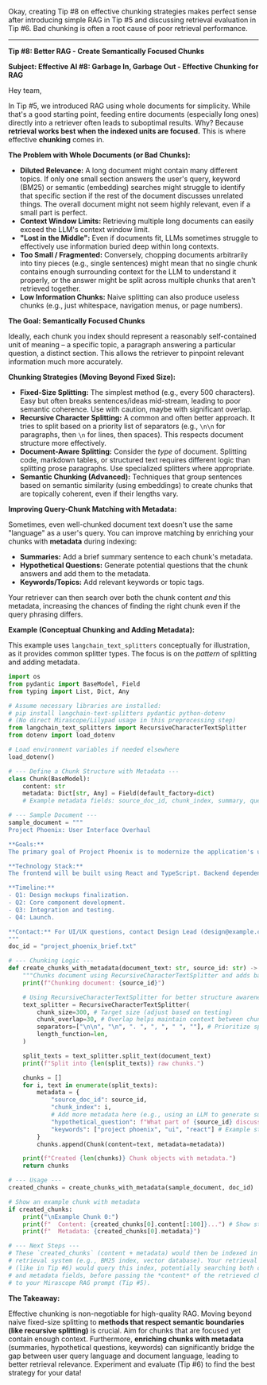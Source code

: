 Okay, creating Tip #8 on effective chunking strategies makes perfect sense after introducing simple RAG in Tip #5 and discussing retrieval evaluation in Tip #6. Bad chunking is often a root cause of poor retrieval performance.

---

**Tip #8: Better RAG - Create Semantically Focused Chunks**

**Subject: Effective AI #8: Garbage In, Garbage Out - Effective Chunking for RAG**

Hey team,

In Tip #5, we introduced RAG using whole documents for simplicity. While that's a good starting point, feeding entire documents (especially long ones) directly into a retriever often leads to suboptimal results. Why? Because **retrieval works best when the indexed units are focused.** This is where effective **chunking** comes in.

**The Problem with Whole Documents (or Bad Chunks):**

* **Diluted Relevance:** A long document might contain many different topics. If only one small section answers the user's query, keyword (BM25) or semantic (embedding) searches might struggle to identify that specific section if the rest of the document discusses unrelated things. The overall document might not seem highly relevant, even if a small part is perfect.
* **Context Window Limits:** Retrieving multiple long documents can easily exceed the LLM's context window limit.
* **"Lost in the Middle":** Even if documents fit, LLMs sometimes struggle to effectively use information buried deep within long contexts.
* **Too Small / Fragmented:** Conversely, chopping documents arbitrarily into tiny pieces (e.g., single sentences) might mean that no single chunk contains enough surrounding context for the LLM to understand it properly, or the answer might be split across multiple chunks that aren't retrieved together.
* **Low Information Chunks:** Naive splitting can also produce useless chunks (e.g., just whitespace, navigation menus, or page numbers).

**The Goal: Semantically Focused Chunks**

Ideally, each chunk you index should represent a reasonably self-contained unit of meaning – a specific topic, a paragraph answering a particular question, a distinct section. This allows the retriever to pinpoint relevant information much more accurately.

**Chunking Strategies (Moving Beyond Fixed Size):**

* **Fixed-Size Splitting:** The simplest method (e.g., every 500 characters). Easy but often breaks sentences/ideas mid-stream, leading to poor semantic coherence. Use with caution, maybe with significant overlap.
* **Recursive Character Splitting:** A common and often better approach. It tries to split based on a priority list of separators (e.g., `\n\n` for paragraphs, then `\n` for lines, then spaces). This respects document structure more effectively.
* **Document-Aware Splitting:** Consider the *type* of document. Splitting code, markdown tables, or structured text requires different logic than splitting prose paragraphs. Use specialized splitters where appropriate.
* **Semantic Chunking (Advanced):** Techniques that group sentences based on semantic similarity (using embeddings) to create chunks that are topically coherent, even if their lengths vary.

**Improving Query-Chunk Matching with Metadata:**

Sometimes, even well-chunked document text doesn't use the same "language" as a user's query. You can improve matching by enriching your chunks with **metadata** during indexing:

* **Summaries:** Add a brief summary sentence to each chunk's metadata.
* **Hypothetical Questions:** Generate potential questions that the chunk answers and add them to the metadata.
* **Keywords/Topics:** Add relevant keywords or topic tags.

Your retriever can then search over both the chunk content *and* this metadata, increasing the chances of finding the right chunk even if the query phrasing differs.

**Example (Conceptual Chunking and Adding Metadata):**

This example uses `langchain_text_splitters` conceptually for illustration, as it provides common splitter types. The focus is on the *pattern* of splitting and adding metadata.

```python
import os
from pydantic import BaseModel, Field
from typing import List, Dict, Any

# Assume necessary libraries are installed:
# pip install langchain-text-splitters pydantic python-dotenv
# (No direct Mirascope/Lilypad usage in this preprocessing step)
from langchain_text_splitters import RecursiveCharacterTextSplitter
from dotenv import load_dotenv

# Load environment variables if needed elsewhere
load_dotenv()

# --- Define a Chunk Structure with Metadata ---
class Chunk(BaseModel):
    content: str
    metadata: Dict[str, Any] = Field(default_factory=dict)
    # Example metadata fields: source_doc_id, chunk_index, summary, questions

# --- Sample Document ---
sample_document = """
Project Phoenix: User Interface Overhaul

**Goals:**
The primary goal of Project Phoenix is to modernize the application's user interface (UI), focusing on improved usability and performance. We aim for a page load time under 500ms.

**Technology Stack:**
The frontend will be built using React and TypeScript. Backend dependencies will be minimized. State management will rely on Zustand.

**Timeline:**
- Q1: Design mockups finalization.
- Q2: Core component development.
- Q3: Integration and testing.
- Q4: Launch.

**Contact:** For UI/UX questions, contact Design Lead (design@example.com). For technical implementation, reach out to Frontend Lead (frontend@example.com).
"""
doc_id = "project_phoenix_brief.txt"

# --- Chunking Logic ---
def create_chunks_with_metadata(document_text: str, source_id: str) -> List[Chunk]:
    """Chunks document using RecursiveCharacterTextSplitter and adds basic metadata."""
    print(f"Chunking document: {source_id}")

    # Using RecursiveCharacterTextSplitter for better structure awareness
    text_splitter = RecursiveCharacterTextSplitter(
        chunk_size=300, # Target size (adjust based on testing)
        chunk_overlap=30, # Overlap helps maintain context between chunks
        separators=["\n\n", "\n", ". ", ", ", " ", ""], # Prioritize splitting on paragraphs/lines
        length_function=len,
    )

    split_texts = text_splitter.split_text(document_text)
    print(f"Split into {len(split_texts)} raw chunks.")

    chunks = []
    for i, text in enumerate(split_texts):
        metadata = {
            "source_doc_id": source_id,
            "chunk_index": i,
            # Add more metadata here (e.g., using an LLM to generate summary/questions)
            "hypothetical_question": f"What part of {source_id} discusses '{text[:30]}...'?",
            "keywords": ["project phoenix", "ui", "react"] # Example static keywords
        }
        chunks.append(Chunk(content=text, metadata=metadata))

    print(f"Created {len(chunks)} Chunk objects with metadata.")
    return chunks

# --- Usage ---
created_chunks = create_chunks_with_metadata(sample_document, doc_id)

# Show an example chunk with metadata
if created_chunks:
    print("\nExample Chunk 0:")
    print(f"  Content: {created_chunks[0].content[:100]}...") # Show start of content
    print(f"  Metadata: {created_chunks[0].metadata}")

# --- Next Steps ---
# These `created_chunks` (content + metadata) would then be indexed in your
# retrieval system (e.g., BM25 index, vector database). Your retrieval function
# (like in Tip #6) would query this index, potentially searching both content
# and metadata fields, before passing the *content* of the retrieved chunks
# to your Mirascope RAG prompt (Tip #5).

```

**The Takeaway:**

Effective chunking is non-negotiable for high-quality RAG. Moving beyond naive fixed-size splitting to **methods that respect semantic boundaries (like recursive splitting)** is crucial. Aim for chunks that are focused yet contain enough context. Furthermore, **enriching chunks with metadata** (summaries, hypothetical questions, keywords) can significantly bridge the gap between user query language and document language, leading to better retrieval relevance. Experiment and evaluate (Tip #6) to find the best strategy for your data!